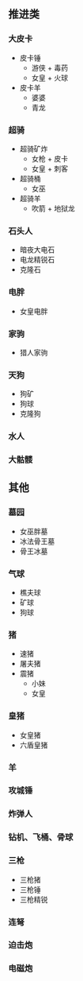 ## 推进类

### 大皮卡

- 皮卡锤
  - 游侠 + 毒药
  - 女皇 + 火球
- 皮卡羊
  - 婆婆
  - 青龙

### 超骑

- 超骑矿炸
  - 女枪 + 皮卡
  - 女皇 + 刺客
- 超骑桶
  - 女巫
- 超骑羊
  - 吹箭 + 地狱龙

### 石头人

- 暗夜大电石
- 电龙精锐石
- 克隆石

### 电胖

- 女皇电胖

### 家驹

- 猎人家驹

### 天狗

- 狗矿
- 狗球
- 克隆狗

### 水人

### 大骷髅

## 其他

### 墓园

- 女巫胖墓
- 冰法骨王墓
- 骨王冰墓

### 气球

- 樵夫球
- 矿球
- 狗球

### 猪

- 速猪
- 屠夫猪
- 震猪
  - 小妹
  - 女皇

### 皇猪

- 女皇猪
- 六盾皇猪

### 羊

### 攻城锤

### 炸弹人

### 钻机、飞桶、骨球

### 三枪

- 三枪猪
- 三枪锤
- 三枪精锐

### 连弩

### 迫击炮

### 电磁炮
